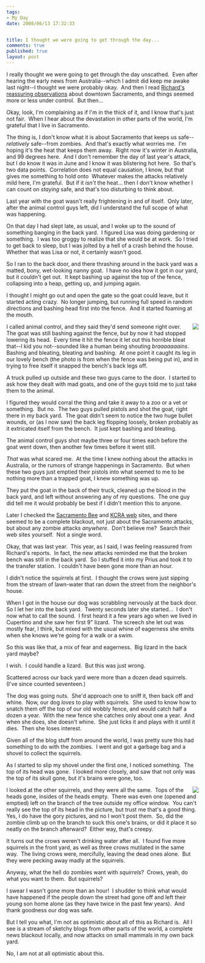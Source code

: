 ```yaml
--- 
tags:
- My Day
date: 2008/06/13 17:32:33


title: I thought we were going to get through the day...
comments: true
published: true
layout: post
---
```


I really thought we were going to get through the day unscathed.  Even after hearing the early news from Australia--which I admit did keep me awake last night--I thought we were probably okay.  And then I read <a href="http://www.mossroot.com/worlds/2008/06/13/the-zombie-menace-in-sacramento/">Richard's reassuring observations</a> about downtown Sacramento, and things seemed more or less under control.  But then...

Okay, look, I'm complaining as if I'm in the thick of it, and I know that's just not fair.  When I hear about the devastation in other parts of the world, I'm grateful that I live in Sacramento.

The thing is, I don't know what it is about Sacramento that keeps us safe--<em>relatively</em> safe--from zombies.  And that's exactly what worries me.  I'm hoping it's the heat that keeps them away.  Right now it's winter in Australia, and 99 degrees here.  And I don't remember the day of last year's attack, but I do know it was in June and I know it was blistering hot here.  So that's two data points.  Correlation does not equal causation, I know, but that gives me something to hold onto  Whatever makes the attacks relatively mild here, I'm grateful.  But if it <em>isn't</em> the heat... then I don't know whether I can count on <em>staying</em> safe, and that's too disturbing to think about.

Last year with the goat wasn't really frightening in and of itself.  Only later, after the animal control guys left, did I understand the full scope of what was happening.

On that day I had slept late, as usual, and I woke up to the sound of something banging in the back yard.  I figured Lisa was doing gardening or something.  I was too groggy to realize that she would be at work.  So I tried to get back to sleep, but I was jolted by a hell of a crash behind the house.  Whether that was Lisa or not, it certainly wasn't good.

So I ran to the back door, and there thrashing around in the back yard was a matted, bony, wet-looking nanny goat.  I have no idea how it got in our yard, but it couldn't get out.  It kept bashing up against the top of the fence, collapsing into a heap, getting up, and jumping again.

I thought I might go out and open the gate so the goat could leave, but it started acting crazy.  No longer jumping, but running full speed in random directions and bashing head first into the fence.  And it started foaming at the mouth.

<a href="http://picasaweb.google.com/dhemery/Trot/photo#5211528897094988898"><img src="http://lh6.ggpht.com/dhemery/SFMR64gHtGI/AAAAAAAAAa0/wOqZYJG2OdA/s144/Bench.jpg" align="right" /></a>I called animal control, and they said they'd send someone right over.  The goat was still bashing against the fence, but by now it had stopped lowering its head.  Every time it hit the fence it let out this horrible bleat that--I kid you not--sounded like a human being shouting <em>braaaaaaains</em>.  Bashing and bleating, bleating and bashing.  At one point it caught its leg in our lovely bench (the photo is from when the fence was being put in), and in trying to free itself it snapped the bench's back legs off.

A truck pulled up outside and these two guys came to the door.  I started to ask how they dealt with mad goats, and one of the guys told me to just take them to the animal.

I figured they would corral the thing and take it away to a zoo or a vet or something.  But no.  The two guys pulled pistols and shot the goat, right there in my back yard.  The goat didn't seem to notice the two huge bullet wounds, or (as I now saw) the back leg flopping loosely, broken probably as it extricated itself from the bench.  It just kept bashing and bleating.

The animal control guys shot maybe three or four times each before the goat went down, then another few times before it went still.

<em>That</em> was what scared me.  At the time I knew nothing about the attacks in Australia, or the rumors of strange happenings in Sacramento.  But when these two guys just emptied their pistols into what seemed to me to be nothing more than a trapped goat, I knew something was up.

They put the goat in the back of their truck, cleaned up the blood in the back yard, and left without answering any of my questions.  The one guy did tell me it would probably be best if I didn't mention this to anyone.

Later I checked the <a href="http://www.sacbee.com/">Sacramento Bee</a> and <a href="http://www.kcra.com/index.html">KCRA web</a> sites, and there seemed to be a complete blackout, not just about the Sacramento attacks, but about any zombie attacks <em>anywhere</em>.  Don't believe me?  Search their web sites yourself.  Not a single word.

Okay, that was last year.  This year, as I said, I was feeling reassured from Richard's reports.  In fact, the new attacks reminded me that the broken bench was still in the back yard.  So I stuffed it into my Prius and took it to the transfer station.  I couldn't have been gone more than an hour.

I didn't notice the squirrels at first.  I thought the crows were just sipping from the stream of lawn-water that ran down the street from the neighbor's house.

When I got in the house our dog was scrabbling nervously at the back door.  So I let her into the back yard.  Twenty seconds later she started...  I don't now what to call the sound.  I first heard it a few years ago when we lived in Cupertino and she saw her first 9" lizard.  The screech she let out was mostly fear, I think, but mixed with the usual whine of eagerness she emits when she knows we're going for a walk or a swim.

So this was like that, a mix of fear and eagerness.  Big lizard in the back yard maybe?

I wish.  I could handle a lizard.  But this was just wrong.

Scattered across our back yard were more than a dozen dead squirrels.  (I've since counted seventeen.)

The dog was going nuts.  She'd approach one to sniff it, then back off and whine.  Now, our dog <em>loves</em> to play with squirrels.  She used to know how to snatch them off the top of our old wobbly fence, and would catch half a dozen a year.  With the new fence she catches only about one a year.  And when she does, she doesn't whine.  She just licks it and plays with it until it dies.  Then she loses interest.

Given all of the blog stuff from around the world, I was pretty sure this had something to do with the zombies.  I went and got a garbage bag and a shovel to collect the squirrels.

As I started to slip my shovel under the first one, I noticed something.  The top of its head was gone.  I looked more closely, and saw that not only was the top of its skull gone, but it's brains were gone, too.

<a href="http://picasaweb.google.com/dhemery/Trot/photo#5211530470069203378"><img src="http://lh6.ggpht.com/dhemery/SFMTWcSZcbI/AAAAAAAAAa4/ZynsVVPdqjg/s144/Squirrel.jpg" align="right" /></a>I looked at the other squirrels, and they were all the same.  Tops of the heads gone, insides of the heads empty.  There was even one (opened and emptied) left on the branch of the tree outside my office window.  You can't really see the top of its head in the picture, but trust me that's a good thing.  Yes, I do have the gory pictures, and no I won't post them.  So, did the zombie climb up on the branch to suck this one's brains, or did it place it so neatly on the branch afterward?  Either way, that's creepy.

It turns out the crows weren't drinking water after all.  I found five more squirrels in the front yard, as well as three crows mutilated in the same way.  The living crows were, mercifully, leaving the dead ones alone.  But they were pecking away madly at the squirrels.

Anyway, what the hell do zombies want with <em>squirrels</em>?  Crows, yeah, do what you want to them.  But squirrels?

I swear I wasn't gone more than an hour!  I shudder to think what would have happened if the people down the street had gone off and left their young son home alone (as they have twice in the past few years).  And thank goodness our dog was safe.

But I tell you what, I'm not as optimistic about all of this as Richard is.  All I see is a stream of sketchy blogs from other parts of the world, a complete news blackout locally, and now attacks on small mammals in my own back yard.

No, I am not at all optimistic about this.
